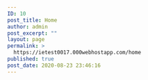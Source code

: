 ```yaml
---
ID: 10
post_title: Home
author: admin
post_excerpt: ""
layout: page
permalink: >
  https://ietest0017.000webhostapp.com/home
published: true
post_date: 2020-08-23 23:46:16
---
```

<!-- wp:themify-builder/canvas /-->